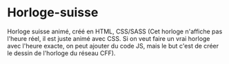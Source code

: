 # Horloge-suisse
Horloge suisse animé, créé en HTML, CSS/SASS (Cet horloge n'affiche pas l'heure réel, il est juste animé avec CSS. 
Si on veut faire un vrai horloge avec l'heure exacte, on peut ajouter du code JS, mais le but c'est de créer le dessin de l'horloge du réseau CFF). 
